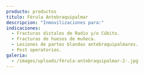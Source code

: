 ```yaml
---
producto: productos
titulo: Férula Antebraquipalmar
descripcion: "Inmovilizaciones para:"
indicaciones:
  - Fracturas distales de Radio y/o Cúbito.
  - Fracturas de huesos de muñeca.
  - Lesiones de partes blandas antebraquipalmares.
  - Post operatorios.
galeria:
  - /images/uploads/férula-antebraquipalmar-2-.jpg
---
```


